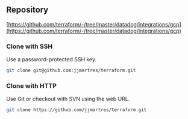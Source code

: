 ## Repository

[https://github.com/terraform/-/tree/master/datadog/integrations/gcp](https://github.com/terraform/-/tree/master/datadog/integrations/gcp)

### Clone with SSH
Use a password-protected SSH key.
```bash
git clone git@github.com:jjmartres/terraform.git
```

###  Clone with HTTP
Use Git or checkout with SVN using the web URL.
```bash
git clone https://github.com/jjmartres/terraform.git
```